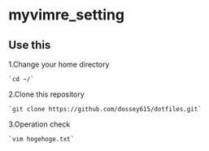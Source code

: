# myvimre_setting
## Use this
1.Change your home directory
  
    `cd ~/`  
  
2.Clone this repository  
  
    `git clone https://github.com/dossey615/dotfiles.git`  
  
3.Operation check
  
    `vim hogehoge.txt`   
  

  
